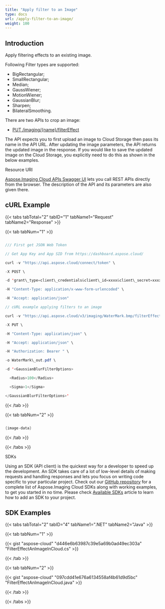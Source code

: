 ```yaml
---
title: "Apply filter to an Image"
type: docs
url: /apply-filter-to-an-image/
weight: 100
---
```


## **Introduction**
Apply filtering effects to an existing image. 

Following Filter types are supported:

- BigRectangular; 
- SmallRectangular;
- Median;
- GaussWiener;
- MotionWiener;
- GaussianBlur;
- Sharpen;
- BilateralSmoothing.

There are two APIs to crop an image:

- [PUT /imaging/{name}/filterEffect](https://apireference.aspose.cloud/imaging/#/FilterEffect/FilterEffectImage)[](https://apireference.aspose.cloud/imaging/#/Grayscale/GrayscaleImage)

The API expects you to first upload an image to Cloud Storage then pass its name in the API URL. After updating the image parameters, the API returns the updated image in the response. If you would like to save the updated image on the Cloud Storage, you explicitly need to do this as shown in the below examples.


Resource URI

[Aspose.Imaging Cloud APIs Swagger UI](https://apireference.aspose.cloud/imaging/#/Grayscale) lets you call REST APIs directly from the browser. The description of the API and its parameters are also given there.
## **cURL Example**
{{< tabs tabTotal="2" tabID="1" tabName1="Request" tabName2="Response" >}}

{{< tab tabNum="1" >}}

```java

/// First get JSON Web Token

// Get App Key and App SID from https://dashboard.aspose.cloud/

curl -v "https://api.aspose.cloud/connect/token" \

-X POST \

-d 'grant\_type=client\_credentials&client\_id=xxxx&client\_secret=xxxx' \

-H "Content-Type: application/x-www-form-urlencoded" \

-H "Accept: application/json"

// cURL example applying filters to an image

curl -v "https://api.aspose.cloud/v3/imaging/WaterMark.bmp/filterEffect?format=gif&filterType=GaussianBlur" \

-X PUT \

-H "Content-Type: application/json" \

-H "Accept: application/json" \

-H "Authorization: Bearer " \

-o WaterMark\_out.pdf \

-d '<GaussianBlurFilterOptions>

  <Radius>100</Radius>

  <Sigma>1</Sigma>

</GaussianBlurFilterOptions>'

```

{{< /tab >}}

{{< tab tabNum="2" >}}

```java

{image-data}

```

{{< /tab >}}

{{< /tabs >}}

SDKs

Using an SDK (API client) is the quickest way for a developer to speed up the development. An SDK takes care of a lot of low-level details of making requests and handling responses and lets you focus on writing code specific to your particular project. Check out our [GitHub repository](https://github.com/aspose-imaging-cloud) for a complete list of Aspose.Imaging Cloud SDKs along with working examples, to get you started in no time. Please check [Available SDKs](/available-sdks/) article to learn how to add an SDK to your project.
## **SDK Examples**
{{< tabs tabTotal="2" tabID="4" tabName1=".NET" tabName2="Java" >}}

{{< tab tabNum="1" >}}

{{< gist "aspose-cloud" "d446e6b63987c39e5a69b0ad49ec303a" "FilterEffectAnImageInCloud.cs" >}}

{{< /tab >}}

{{< tab tabNum="2" >}}



{{< gist "aspose-cloud" "097cdd41e676a6134558af4b61d9d5bc" "FilterEffectAnImageInCloud.java" >}}

{{< /tab >}}

{{< /tabs >}}
